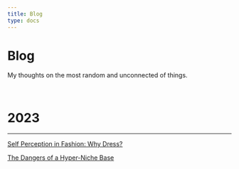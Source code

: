 ```yaml
---
title: Blog
type: docs
---
```


# Blog

My thoughts on the most random and unconnected of things.  

&nbsp;  

# 2023
___
[Self Perception in Fashion: Why Dress?](./self_perception_in_fashion)

[The Dangers of a Hyper-Niche Base](./thedangersofahypernichebase)